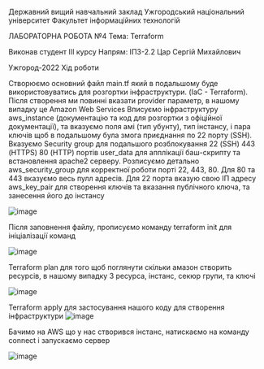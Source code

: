 Державний вищий навчальний заклад Ужгородський національний університет Факультет інформаційних технологій

ЛАБОРАТОРНА РОБОТА №4 Тема: Terraform

Виконав студент ІIІ курсу Напрям: ІПЗ-2.2 Цар Сергій Михайлович

Ужгород-2022 Хід роботи

Створюємо основний файл main.tf який в подальшому буде використовуватись для розгортки інфраструктури. (IaC - Terraform). Після створення ми повинні вказати provider параметр, в нашому випадку це Amazon Web Services Вписуємо інфраструктуру aws_instance (документацію та код для розгортки з офіційної документації), та вказуємо поля амі (тип убунту), тип інстансу, і пара ключів щоб в подальшому була змога приєднання по 22 порту (SSH). Вказуємо Security group для подальшого розблокування 22 (SSH) 443 (HTTPS) 80 (HTTP) портів user_data для апплікації баш-скрипту та встановлення apache2 серверу. Розписуємо детально aws_security_group для корректної роботи порті 22, 443, 80. Для 80 та 443 вказуємо весь пулл адресів. Для 22 порта вказую свою ІП адресу aws_key_pair для створення ключів та вказання публічного ключа, та занесення його до інстансу

![image](https://user-images.githubusercontent.com/75271497/217418505-7962e5ff-aa19-4478-86bf-f5d76a7dda71.png)

Після заповнення файлу, прописуємо команду terraform init для ініціалізації команд

![image](https://user-images.githubusercontent.com/75271497/217418547-2adef69e-114b-4bab-b018-71471554dfdc.png)

Terraform plan для того щоб поглянути скільки амазон створить ресурсів, в нашому випадку 3 ресурса, інстанс, секюр групи, та ключі

![image](https://user-images.githubusercontent.com/75271497/217418587-70e93bda-9263-4bdc-a5a6-09e3b66a19c3.png)

Terraform apply для застосування нашого коду для створення інфраструктури
![image](https://user-images.githubusercontent.com/75271497/217418642-5a98bbad-8615-491f-87c6-f01176533eb1.png)

Бачимо на AWS що у нас створився інстанс, натискаємо на команду connect і запускаємо сервер

![image](https://user-images.githubusercontent.com/75271497/217418729-f1ebebc7-212b-41e2-8205-a7aaa394aace.png)
